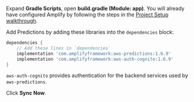 Expand **Gradle Scripts**, open **build.gradle (Module: app)**. You will already have configured Amplify by following the steps in the [Project Setup walkthrough](~/lib/project-setup/create-application.md).

Add Predictions by adding these libraries into the `dependencies` block:

```groovy
dependencies {
    // Add these lines in `dependencies`
    implementation 'com.amplifyframework:aws-predictions:1.6.9'
    implementation 'com.amplifyframework:aws-auth-cognito:1.6.9'
}
```

`aws-auth-cognito` provides authentication for the backend services used by `aws-predictions`.

Click **Sync Now**.
